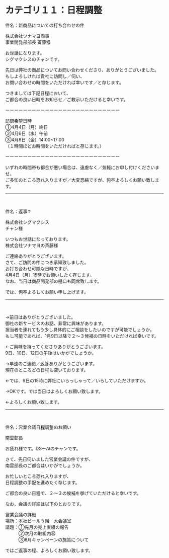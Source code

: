 <h1>カテゴリ１１：日程調整</h1>

<p>件名：新商品についての打ち合わせの件</p>

<p>株式会社ツナマヨ商事<br>
事業開発部部長  斉藤様</p>

<p>お世話になります。<br>
シグマクシスのチャンです。</p>

<p>先日は弊社の商品についてお問い合わせくださり、ありがとうございました。<br>
もしよろしければ貴社に訪問し／伺い、<br>
お問い合わせの時間をいただければ幸いです／と存じます。</p>

つきましては下記日程において、<br>
ご都合の良い日時をお知らせ／ご教示いただけると幸いです。</p>

ーーーーーーーーーーーーーーーーーーーーーーーーーー
<p>訪問希望日時<br>
①4月4日（月）終日<br>
②4月6日（水）午前<br>
③4月8日（金）14:00~17:00<br>
（１時間ほどお時間をいただければと存じます。）</p>
ーーーーーーーーーーーーーーーーーーーーーーーーーー

<p>いずれの時間帯も都合が悪い場合は、遠慮なく／気軽にお申し付けくださいませ。<br>
ご多忙のところ恐れ入りますが／大変恐縮ですが、何卒よろしくお願い致します。</p>

---

<br>

<p>件名：返事↑</p>

<p>株式会社シグマクシス<br>
チャン様</p>

<p>いつもお世話になっております。<br>
株式会社ツナマヨの斉藤様</p>

<p>ご連絡ありがとうございます。<br>
さて、ご訪問の件につき承知致しました。<br>
お打ち合わせ可能な日時ですが、<br>
4月4日（月）15時でお願いしたく存じます。<br>
なお、当日は商品開発部の樋口も同席致します。</p>

<p>では、何卒よろしくお願い申し上げます。</p>

---

<br>

<p>→前日はありがとうございました。<br>
御社の新サービスのお話、非常に興味があります。<br>
担当者を連れてもう少し具体的にご相談をしたいのですが可能でしょうか。<br>
もし可能であれば、1月9日以降で２〜３候補の日時をいただければ幸いです。</p>

<p>←ご興味を持ってくださりありがとうございます。<br>
9日、10日、12日の午後はいかがでしょうか。</p>

<p>→早速のご連絡／返答ありがとうございます。<br>
現在のところどの日程も空いております。</p>

<p>←では、9日の15時に弊社にいらっしゃって／いらしていただけますか。</p>

<p>→OKです。では当日はよろしくお願い致します。</p>

<p>←よろしくお願い致します。</p>

---

<br>

<p>件名：営業会議日程調整のお願い</p>

<p>南雲部長</p>

<p>お疲れ様です。DSーAIのチャンです。</p>

<p>さて、先日伺いました営業会議の件ですが、<br>
南雲部長のご都合はいかがでしょうか。</p>

<p>お忙しいところ恐れ入りますが、<br>
日程調整の手配を進めたく存じます。</p>

<p>ご都合の良い日程で、２〜３の候補を挙げていただけると幸いです。</p>

<p>なお、会議の詳細は以下のとおりです。</p>

<p>営業会議の詳細<br>
場所：本社ビール５階　大会議室<br>
議題：①先月の売上実績の報告<br>
　　　②次月の取組内容<br>
　　　③8月キャンペーンの施策について</p>

<p>ではご返事の程、よろしくお願い致します。</p>